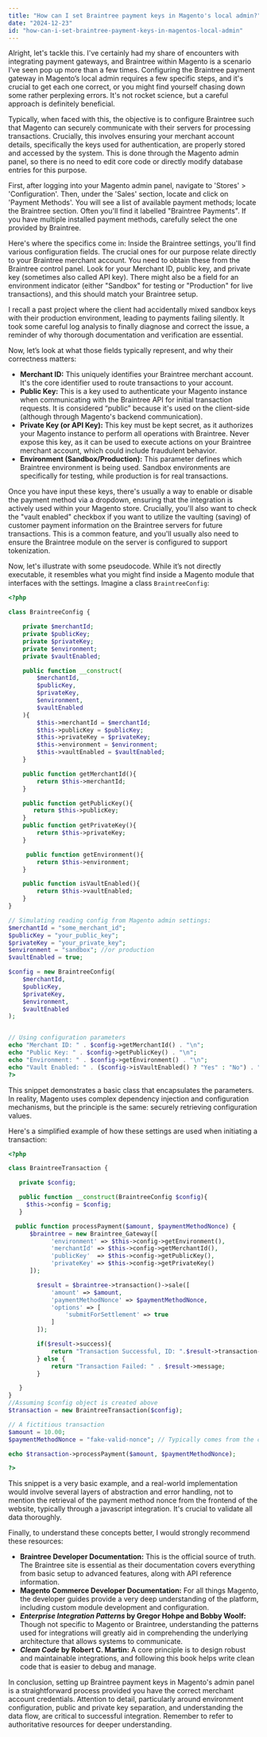 ```yaml
---
title: "How can I set Braintree payment keys in Magento's local admin?"
date: "2024-12-23"
id: "how-can-i-set-braintree-payment-keys-in-magentos-local-admin"
---
```


Alright, let's tackle this. I've certainly had my share of encounters with integrating payment gateways, and Braintree within Magento is a scenario I’ve seen pop up more than a few times. Configuring the Braintree payment gateway in Magento’s local admin requires a few specific steps, and it's crucial to get each one correct, or you might find yourself chasing down some rather perplexing errors. It's not rocket science, but a careful approach is definitely beneficial.

Typically, when faced with this, the objective is to configure Braintree such that Magento can securely communicate with their servers for processing transactions. Crucially, this involves ensuring your merchant account details, specifically the keys used for authentication, are properly stored and accessed by the system. This is done through the Magento admin panel, so there is no need to edit core code or directly modify database entries for this purpose.

First, after logging into your Magento admin panel, navigate to 'Stores' > 'Configuration'. Then, under the 'Sales' section, locate and click on 'Payment Methods'. You will see a list of available payment methods; locate the Braintree section. Often you'll find it labelled "Braintree Payments". If you have multiple installed payment methods, carefully select the one provided by Braintree.

Here's where the specifics come in: Inside the Braintree settings, you'll find various configuration fields. The crucial ones for our purpose relate directly to your Braintree merchant account. You need to obtain these from the Braintree control panel. Look for your Merchant ID, public key, and private key (sometimes also called API key). There might also be a field for an environment indicator (either "Sandbox" for testing or "Production" for live transactions), and this should match your Braintree setup.

I recall a past project where the client had accidentally mixed sandbox keys with their production environment, leading to payments failing silently. It took some careful log analysis to finally diagnose and correct the issue, a reminder of why thorough documentation and verification are essential.

Now, let’s look at what those fields typically represent, and why their correctness matters:

* **Merchant ID:** This uniquely identifies your Braintree merchant account. It's the core identifier used to route transactions to your account.
* **Public Key:** This is a key used to authenticate your Magento instance when communicating with the Braintree API for initial transaction requests. It is considered “public” because it's used on the client-side (although through Magento's backend communication).
* **Private Key (or API Key):** This key must be kept secret, as it authorizes your Magento instance to perform all operations with Braintree. Never expose this key, as it can be used to execute actions on your Braintree merchant account, which could include fraudulent behavior.
* **Environment (Sandbox/Production):** This parameter defines which Braintree environment is being used. Sandbox environments are specifically for testing, while production is for real transactions.

Once you have input these keys, there's usually a way to enable or disable the payment method via a dropdown, ensuring that the integration is actively used within your Magento store. Crucially, you'll also want to check the "vault enabled" checkbox if you want to utilize the vaulting (saving) of customer payment information on the Braintree servers for future transactions. This is a common feature, and you'll usually also need to ensure the Braintree module on the server is configured to support tokenization.

Now, let's illustrate with some pseudocode. While it’s not directly executable, it resembles what you might find inside a Magento module that interfaces with the settings. Imagine a class `BraintreeConfig`:

```php
<?php

class BraintreeConfig {

    private $merchantId;
    private $publicKey;
    private $privateKey;
    private $environment;
    private $vaultEnabled;

    public function __construct(
        $merchantId,
        $publicKey,
        $privateKey,
        $environment,
        $vaultEnabled
    ){
        $this->merchantId = $merchantId;
        $this->publicKey = $publicKey;
        $this->privateKey = $privateKey;
        $this->environment = $environment;
        $this->vaultEnabled = $vaultEnabled;
    }

    public function getMerchantId(){
        return $this->merchantId;
    }

    public function getPublicKey(){
       return $this->publicKey;
    }
    public function getPrivateKey(){
        return $this->privateKey;
    }

     public function getEnvironment(){
        return $this->environment;
    }

    public function isVaultEnabled(){
        return $this->vaultEnabled;
    }
}

// Simulating reading config from Magento admin settings:
$merchantId = "some_merchant_id";
$publicKey = "your_public_key";
$privateKey = "your_private_key";
$environment = "sandbox"; //or production
$vaultEnabled = true;

$config = new BraintreeConfig(
    $merchantId,
    $publicKey,
    $privateKey,
    $environment,
    $vaultEnabled
);


// Using configuration parameters
echo "Merchant ID: " . $config->getMerchantId() . "\n";
echo "Public Key: " . $config->getPublicKey() . "\n";
echo "Environment: " . $config->getEnvironment() . "\n";
echo "Vault Enabled: " . ($config->isVaultEnabled() ? "Yes" : "No") . "\n";
?>
```

This snippet demonstrates a basic class that encapsulates the parameters. In reality, Magento uses complex dependency injection and configuration mechanisms, but the principle is the same: securely retrieving configuration values.

Here's a simplified example of how these settings are used when initiating a transaction:

```php
<?php

class BraintreeTransaction {

   private $config;

   public function __construct(BraintreeConfig $config){
     $this->config = $config;
   }

  public function processPayment($amount, $paymentMethodNonce) {
      $braintree = new Braintree_Gateway([
            'environment' => $this->config->getEnvironment(),
            'merchantId' => $this->config->getMerchantId(),
            'publicKey'  => $this->config->getPublicKey(),
            'privateKey' => $this->config->getPrivateKey()
      ]);

        $result = $braintree->transaction()->sale([
            'amount' => $amount,
            'paymentMethodNonce' => $paymentMethodNonce,
            'options' => [
                'submitForSettlement' => true
            ]
        ]);

        if($result->success){
            return "Transaction Successful, ID: ".$result->transaction->id;
        } else {
            return "Transaction Failed: " . $result->message;
        }

   }
}
//Assuming $config object is created above
$transaction = new BraintreeTransaction($config);

// A fictitious transaction
$amount = 10.00;
$paymentMethodNonce = "fake-valid-nonce"; // Typically comes from the client side

echo $transaction->processPayment($amount, $paymentMethodNonce);

?>
```

This snippet is a very basic example, and a real-world implementation would involve several layers of abstraction and error handling, not to mention the retrieval of the payment method nonce from the frontend of the website, typically through a javascript integration. It's crucial to validate all data thoroughly.

Finally, to understand these concepts better, I would strongly recommend these resources:

*   **Braintree Developer Documentation:** This is the official source of truth. The Braintree site is essential as their documentation covers everything from basic setup to advanced features, along with API reference information.
*   **Magento Commerce Developer Documentation:** For all things Magento, the developer guides provide a very deep understanding of the platform, including custom module development and configuration.
* **_Enterprise Integration Patterns_ by Gregor Hohpe and Bobby Woolf:** Though not specific to Magento or Braintree, understanding the patterns used for integrations will greatly aid in comprehending the underlying architecture that allows systems to communicate.
* **_Clean Code_ by Robert C. Martin:** A core principle is to design robust and maintainable integrations, and following this book helps write clean code that is easier to debug and manage.

In conclusion, setting up Braintree payment keys in Magento's admin panel is a straightforward process provided you have the correct merchant account credentials. Attention to detail, particularly around environment configuration, public and private key separation, and understanding the data flow, are critical to successful integration. Remember to refer to authoritative resources for deeper understanding.
